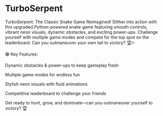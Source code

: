 # TurboSerpent
TurboSerpent: The Classic Snake Game Reimagined!  Slither into action with this upgraded Python-powered snake game featuring smooth controls, vibrant neon visuals, dynamic obstacles, and exciting power-ups. Challenge yourself with multiple game modes and compete for the top spot on the leaderboard. Can you outmaneuver your own tail to victory? 🏆🔥

🟢 Key Features:

Dynamic obstacles & power-ups to keep gameplay fresh

Multiple game modes for endless fun

Stylish neon visuals with fluid animations

Competitive leaderboard to challenge your friends

Get ready to hunt, grow, and dominate—can you outmaneuver yourself to victory? 🏆
